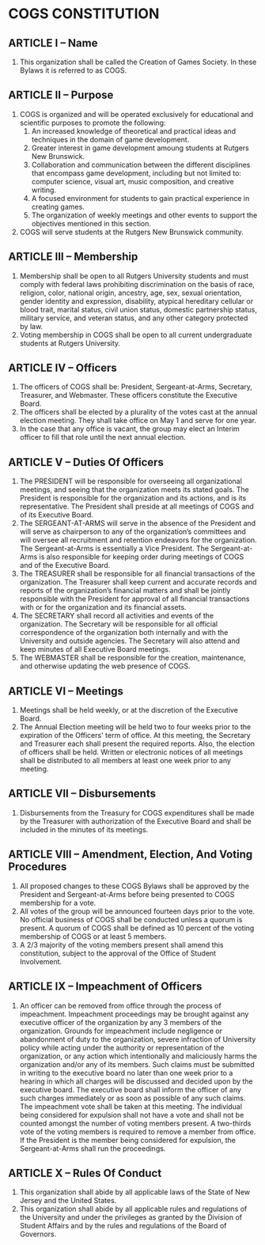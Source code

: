 # COGS CONSTITUTION

## ARTICLE I – Name
1. This organization shall be called the Creation of Games Society. In these Bylaws it is referred to as COGS.

## ARTICLE II – Purpose
1. COGS is organized and will be operated exclusively for educational and scientific purposes to promote the following:
	1. An increased knowledge of theoretical and practical ideas and techniques in the domain of game development.
	2. Greater interest in game development amoung students at Rutgers New Brunswick.
	3. Collaboration and communication between the different disciplines that encompass game development, including but not limited to: computer science, visual art, music composition, and creative writing.
	4. A focused environment for students to gain practical experience in creating games.
	5. The organization of weekly meetings and other events to support the objectives mentioned in this section.
2. COGS will serve students at the Rutgers New Brunswick community.

## ARTICLE III – Membership

1. Membership shall be open to all Rutgers University students and must comply with federal laws prohibiting discrimination on the basis of race, religion, color, national origin, ancestry, age, sex, sexual orientation, gender identity and expression, disability, atypical hereditary cellular or blood trait, marital status, civil union status, domestic partnership status, military service, and veteran status, and any other category protected by law.
2. Voting membership in COGS shall be open to all current undergraduate students at Rutgers University.

## ARTICLE IV – Officers
1. The officers of COGS shall be: President, Sergeant-at-Arms, Secretary, Treasurer, and Webmaster. These officers constitute the Executive Board.
2. The officers shall be elected by a plurality of the votes cast at the annual election meeting. They shall take office on May 1 and serve for one year.
3. In the case that any office is vacant, the group may elect an Interim officer to fill that role until the next annual election.

## ARTICLE V – Duties Of Officers

1. The PRESIDENT will be responsible for overseeing all organizational meetings, and seeing that the organization meets its stated goals. The President is responsible for the organization and its actions, and is its representative. The President shall preside at all meetings of COGS and of its Executive Board.
2. The SERGEANT-AT-ARMS will serve in the absence of the President and will serve as chairperson to any of the organization’s committees and will oversee all recruitment and retention endeavors for the organization. The Sergeant-at-Arms is essentially a Vice President. The Sergeant-at-Arms is also responsible for keeping order during meetings of COGS and of the Executive Board. 
3. The TREASURER shall be responsible for all financial transactions of the organization. The Treasurer shall keep current and accurate records and reports of the organization’s financial matters and shall be jointly responsible with the President for approval of all financial transactions with or for the organization and its financial assets.
4. The SECRETARY shall record all activities and events of the organization. The Secretary will be responsible for all official correspondence of the organization both internally and with the University and outside agencies. The Secretary will also attend and keep minutes of all Executive Board meetings.
5. The WEBMASTER shall be responsible for the creation, maintenance, and otherwise updating the web presence of COGS. 

## ARTICLE VI – Meetings
1. Meetings shall be held weekly, or at the discretion of the Executive Board.
2. The Annual Election meeting will be held two to four weeks prior to the expiration of the Officers' term of office. At this meeting, the Secretary and Treasurer each shall present the required reports. Also, the election of officers shall be held. Written or electronic notices of all meetings shall be distributed to all members at least one week prior to any meeting.

## ARTICLE VII – Disbursements 
1. Disbursements from the Treasury for COGS expenditures shall be made by the Treasurer with authorization of the Executive Board and shall be included in the minutes of its meetings.

## ARTICLE VIII – Amendment, Election, And Voting Procedures
1. All proposed changes to these COGS Bylaws shall be approved by the President and Sergeant-at-Arms before being presented to COGS membership for a vote.
2. All votes of the group will be announced fourteen days prior to the vote. No official business of COGS shall be conducted unless a quorum is present. A quorum of COGS shall be defined as 10 percent of the voting membership of COGS or at least 5 members.
3. A 2/3 majority of the voting members present shall amend this constitution, subject to the approval of the Office of Student Involvement.

## ARTICLE IX – Impeachment of Officers
1. An officer can be removed from office through the process of impeachment. Impeachment proceedings may be brought against any executive officer of the organization by any 3 members of the organization. Grounds for impeachment include negligence or abandonment of duty to the organization, severe infraction of University policy while acting under the authority or representation of the organization, or any action which intentionally and maliciously harms the organization and/or any of its members. Such claims must be submitted in writing to the executive board no later than one week prior to a hearing in which all charges will be discussed and decided upon by the executive board. The executive board shall inform the officer of any such charges immediately or as soon as possible of any such claims. The impeachment vote shall be taken at this meeting. The individual being considered for expulsion shall not have a vote and shall not be counted amongst the number of voting members present. A two-thirds vote of the voting members is required to remove a member from office. If the President is the member being considered for expulsion, the Sergeant-at-Arms shall run the proceedings.

## ARTICLE X – Rules Of Conduct
1. This organization shall abide by all applicable laws of the State of New Jersey and the United States.
2. This organization shall abide by all applicable rules and regulations of the University and under the privileges as granted by the Division of Student Affairs and by the rules and regulations of the Board of Governors.
